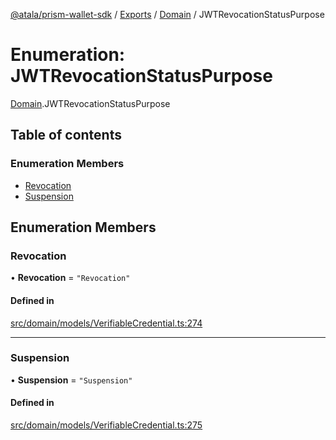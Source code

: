 [@atala/prism-wallet-sdk](../README.md) / [Exports](../modules.md) / [Domain](../modules/Domain.md) / JWTRevocationStatusPurpose

# Enumeration: JWTRevocationStatusPurpose

[Domain](../modules/Domain.md).JWTRevocationStatusPurpose

## Table of contents

### Enumeration Members

- [Revocation](Domain.JWTRevocationStatusPurpose.md#revocation)
- [Suspension](Domain.JWTRevocationStatusPurpose.md#suspension)

## Enumeration Members

### Revocation

• **Revocation** = ``"Revocation"``

#### Defined in

[src/domain/models/VerifiableCredential.ts:274](https://github.com/input-output-hk/atala-prism-wallet-sdk-ts/blob/1ffdae52df023bad4ba1a76cf6d76793dfc29b80/src/domain/models/VerifiableCredential.ts#L274)

___

### Suspension

• **Suspension** = ``"Suspension"``

#### Defined in

[src/domain/models/VerifiableCredential.ts:275](https://github.com/input-output-hk/atala-prism-wallet-sdk-ts/blob/1ffdae52df023bad4ba1a76cf6d76793dfc29b80/src/domain/models/VerifiableCredential.ts#L275)
